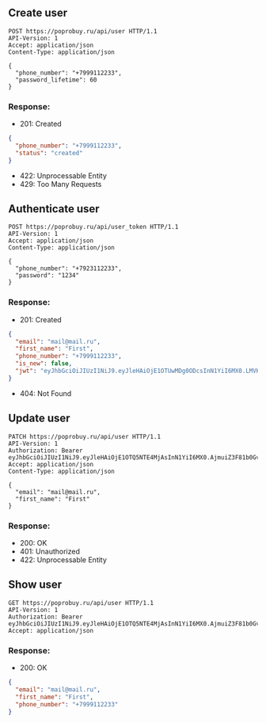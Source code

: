 ## Create user

```http
POST https://poprobuy.ru/api/user HTTP/1.1
API-Version: 1
Accept: application/json
Content-Type: application/json

{
  "phone_number": "+7999112233",
  "password_lifetime": 60
}
```

### Response:

- 201: Created

```json
{
  "phone_number": "+7999112233",
  "status": "created"
}
```
- 422: Unprocessable Entity
- 429: Too Many Requests

## Authenticate user

```http
POST https://poprobuy.ru/api/user_token HTTP/1.1
API-Version: 1
Accept: application/json
Content-Type: application/json

{
  "phone_number": "+7923112233",
  "password": "1234"
}
```

### Response:

- 201: Created

```json
{
  "email": "mail@mail.ru",
  "first_name": "First",
  "phone_number": "+7999112233",
  "is_new": false,
  "jwt": "eyJhbGciOiJIUzI1NiJ9.eyJleHAiOjE1OTUwMDg0ODcsInN1YiI6MX0.LMVKTdeREtijPLZ_nxE69YwMxpMaU0vp4cTx5i6aLHs"
}
```

- 404: Not Found

## Update user

```http
PATCH https://poprobuy.ru/api/user HTTP/1.1
API-Version: 1
Authorization: Bearer eyJhbGciOiJIUzI1NiJ9.eyJleHAiOjE1OTQ5NTE4MjAsInN1YiI6MX0.AjmuiZ3F81b0GvrKZdqtWeRkAujueG_dGS4kJLcap6M
Accept: application/json
Content-Type: application/json

{
  "email": "mail@mail.ru",
  "first_name": "First"
}
```

### Response:

- 200: OK
- 401: Unauthorized
- 422: Unprocessable Entity

## Show user

```http
GET https://poprobuy.ru/api/user HTTP/1.1
API-Version: 1
Authorization: Bearer eyJhbGciOiJIUzI1NiJ9.eyJleHAiOjE1OTQ5NTE4MjAsInN1YiI6MX0.AjmuiZ3F81b0GvrKZdqtWeRkAujueG_dGS4kJLcap6M
Accept: application/json
```

### Response:

- 200: OK

```json
{
  "email": "mail@mail.ru",
  "first_name": "First",
  "phone_number": "+7999112233"
}
```
